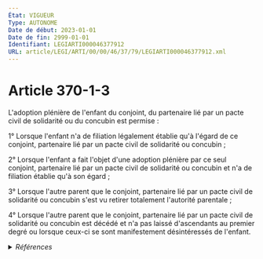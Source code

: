```yaml
---
État: VIGUEUR
Type: AUTONOME
Date de début: 2023-01-01
Date de fin: 2999-01-01
Identifiant: LEGIARTI000046377912
URL: article/LEGI/ARTI/00/00/46/37/79/LEGIARTI000046377912.xml
---
```


<h1>Article 370-1-3</h1>

L'adoption plénière de l'enfant du conjoint, du partenaire lié par un pacte
civil de solidarité ou du concubin est permise :<br />

1° Lorsque l'enfant n'a de filiation légalement établie qu'à l'égard de ce
conjoint, partenaire lié par un pacte civil de solidarité ou concubin ;<br />

2° Lorsque l'enfant a fait l'objet d'une adoption plénière par ce seul conjoint,
partenaire lié par un pacte civil de solidarité ou concubin et n'a de filiation
établie qu'à son égard ;<br />

3° Lorsque l'autre parent que le conjoint, partenaire lié par un pacte civil de
solidarité ou concubin s'est vu retirer totalement l'autorité parentale ;<br />

4° Lorsque l'autre parent que le conjoint, partenaire lié par un pacte civil de
solidarité ou concubin est décédé et n'a pas laissé d'ascendants au premier
degré ou lorsque ceux-ci se sont manifestement désintéressés de l'enfant.


<details>
  <summary><em>Références</em></summary>

  <h2>Articles faisant référence à l'article</h2>
  
  <ul>
    <li>
      <a href="https://legal.tricoteuses.fr//redirection/LEGIARTI000046369172?vers=git&vers=legifrance">Ordonnance n° 2022-1292 du 5 octobre 2022 prise en application de l'article 18 de la loi n° 2022-219 du 21 février 2022 visant à réformer l'adoption - article 19 ENTIEREMENT_MODIF</a> MODIFIE source
    </li>
    <li>
      <a href="https://legal.tricoteuses.fr//redirection/LEGIARTI000046369172?vers=git&vers=legifrance">Ordonnance n° 2022-1292 du 5 octobre 2022 prise en application de l'article 18 de la loi n° 2022-219 du 21 février 2022 visant à réformer l'adoption - article 19 ENTIEREMENT_MODIF</a> CREE source
    </li>
    <li>
      <a href="https://legal.tricoteuses.fr//redirection/LEGIARTI000045204949?vers=git&vers=legifrance">Code civil - article 345-1 AUTONOME MODIFIE, en vigueur du 2022-02-23 au 2023-01-01</a> CONCORDANCE cible
    </li>
  </ul>
  
  <h2>Références faites par l'article</h2>
  
  <ul>
    <li>
      2022-10-05 MODIFIE cible <a href="https://legal.tricoteuses.fr//redirection/LEGIARTI000046369172?vers=git&vers=legifrance">Ordonnance n° 2022-1292 du 5 octobre 2022 prise en application de l'article 18 de la loi n° 2022-219 du 21 février 2022 visant à réformer l'adoption - article 19 ENTIEREMENT_MODIF</a>
    </li>
    <li>
      2022-10-05 CREE cible <a href="https://legal.tricoteuses.fr//redirection/LEGIARTI000046369172?vers=git&vers=legifrance">Ordonnance n° 2022-1292 du 5 octobre 2022 prise en application de l'article 18 de la loi n° 2022-219 du 21 février 2022 visant à réformer l'adoption - article 19 ENTIEREMENT_MODIF</a>
    </li>
    <li>
      2999-01-01 CONCORDANCE source <a href="https://legal.tricoteuses.fr//redirection/LEGIARTI000045204949?vers=git&vers=legifrance">Code civil - article 345-1 AUTONOME MODIFIE, en vigueur du 2022-02-23 au 2023-01-01</a>
    </li>
  </ul>
</details>
